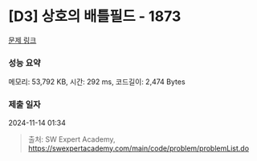 # [D3] 상호의 배틀필드 - 1873 

[문제 링크](https://swexpertacademy.com/main/code/problem/problemDetail.do?contestProbId=AV5LyE7KD2ADFAXc) 

### 성능 요약

메모리: 53,792 KB, 시간: 292 ms, 코드길이: 2,474 Bytes

### 제출 일자

2024-11-14 01:34



> 출처: SW Expert Academy, https://swexpertacademy.com/main/code/problem/problemList.do